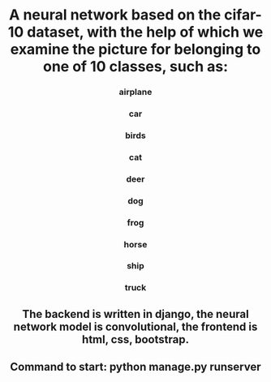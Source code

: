 <h1 align="center">A neural network based on the cifar-10 dataset, with the help of which we examine the picture for belonging to one of 10 classes, such as:</h1>
<h3 align="center">airplane</h3>
<h3 align="center">car</h3>
<h3 align="center">birds</h3>
<h3 align="center">cat</h3>
<h3 align="center">deer</h3>
<h3 align="center">dog</h3>
<h3 align="center">frog</h3>
<h3 align="center">horse</h3>
<h3 align="center">ship</h3>
<h3 align="center">truck</h3>
<h2 align="center">The backend is written in django, the neural network model is convolutional, the frontend is html, css, bootstrap.</h2>
	<h2 align="center">Command to start: python manage.py runserver</h2>
